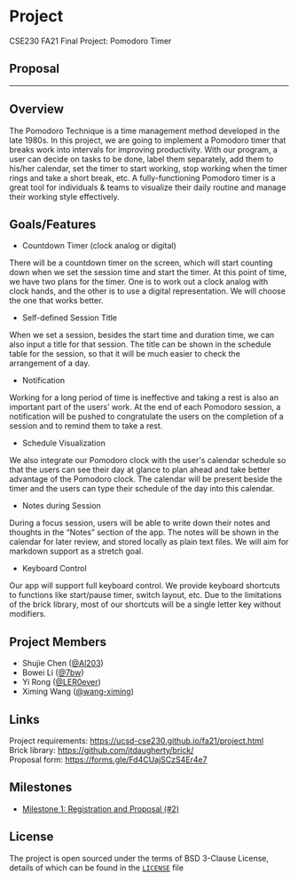 # Project
CSE230 FA21 Final Project: Pomodoro Timer

## Proposal


---

## Overview

The Pomodoro Technique is a time management method developed in the late 1980s. In this project, we are going to implement a Pomodoro timer that breaks work into intervals for improving productivity. With our program, a user can decide on tasks to be done, label them separately, add them to his/her calendar, set the timer to start working, stop working when the timer rings and take a short break, etc. A fully-functioning Pomodoro timer is a great tool for individuals & teams to visualize their daily routine and manage their working style effectively.

## Goals/Features

+ Countdown Timer (clock analog or digital)

There will be a countdown timer on the screen, which will start counting down when we set the session time and start the timer. At this point of time, we have two plans for the timer. One is to work out a clock analog with clock hands, and the other is to use a digital representation. We will choose the one that works better.

+ Self-defined Session Title

When we set a session, besides the start time and duration time, we can also input a title for that session. The title can be shown in the schedule table for the session, so that it will be much easier to check the arrangement of a day.

+ Notification

Working for a long period of time is ineffective and taking a rest is also an important part of the users’ work. At the end of each Pomodoro session, a notification will be pushed to congratulate the users on the completion of a session and to remind them to take a rest. 
	
+ Schedule Visualization

We also integrate our Pomodoro clock with the user's calendar schedule so that the users can see their day at glance to plan ahead and take better advantage of the Pomodoro clock. The calendar will be present beside the timer and the users can type their schedule of the day into this calendar. 

+ Notes during Session

During a focus session, users will be able to write down their notes and thoughts in the “Notes” section of the app. The notes will be shown in the calendar for later review, and stored locally as plain text files. We will aim for markdown support as a stretch goal.  

+ Keyboard Control

Our app will support full keyboard control. We provide keyboard shortcuts to functions like start/pause timer, switch layout, etc.  Due to the limitations of the brick library, most of our shortcuts will be a single letter key without modifiers.


## Project Members

- Shujie Chen ([@Al203](https://github.com/Al203))
- Bowei Li ([@7bw](https://github.com/7bw))
- Yi Rong ([@LER0ever](https://github.com/LER0ever))
- Ximing Wang ([@wang-ximing](https://github.com/wang-ximing))

## Links
Project requirements: https://ucsd-cse230.github.io/fa21/project.html  
Brick library: https://github.com/jtdaugherty/brick/  
Proposal form: https://forms.gle/Fd4CUajSCzS4Er4e7  

## Milestones
- [Milestone 1: Registration and Proposal (#2)](https://github.com/CSE230-FA21-Team/Project/issues/2)

## License
The project is open sourced under the terms of BSD 3-Clause License, details of which can be found in the [`LICENSE`](LICENSE) file
